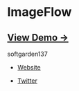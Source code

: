 ImageFlow
=========

## [View Demo &rarr;](http://softgarden.lovepop.jp/samples/Imageflow/SilverlightPageImageFlow.html)

softgarden137

- [Website](http://blog.goo.ne.jp/softgarden137)

- [Twitter](http://twitter.com/FutureWidgetLab)
